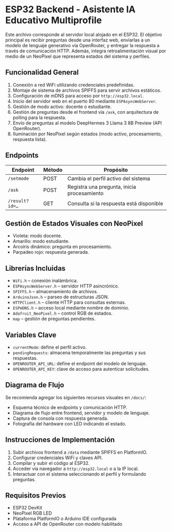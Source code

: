 # ESP32 Backend - Asistente IA Educativo Multiprofile

Este archivo corresponde al servidor local alojado en el ESP32. El objetivo principal es recibir preguntas desde una interfaz web, enviarlas a un modelo de lenguaje generativo vía OpenRouter, y entregar la respuesta a través de comunicación HTTP. Además, integra retroalimentación visual por medio de un NeoPixel que representa estados del sistema y perfiles.

## Funcionalidad General

1. Conexión a red WiFi utilizando credenciales predefinidas.
2. Montaje de sistema de archivos SPIFFS para servir archivos estáticos.
3. Configuración de mDNS para acceso por `http://esp32.local`.
4. Inicio del servidor web en el puerto 80 mediante `ESPAsyncWebServer`.
5. Gestión de modo activo: docente o estudiante.
6. Gestión de preguntas desde el frontend vía `/ask`, con arquitectura de polling para la respuesta.
7. Envío de preguntas al modelo DeepHermes 3 Llama 3 8B Preview (API OpenRouter).
8. Iluminación por NeoPixel según estados (modo activo, procesamiento, respuesta lista).

## Endpoints

| Endpoint       | Método | Propósito                                  |
|----------------|--------|---------------------------------------------|
| `/setmode`     | POST   | Cambia el perfil activo del sistema         |
| `/ask`         | POST   | Registra una pregunta, inicia procesamiento |
| `/result?id=…` | GET    | Consulta si la respuesta está disponible    |

## Gestión de Estados Visuales con NeoPixel

- Violeta: modo docente.
- Amarillo: modo estudiante.
- Arcoíris dinámico: pregunta en procesamiento.
- Parpadeo rojo: respuesta generada.

## Librerías Incluidas

- `WiFi.h` – conexión inalámbrica.
- `ESPAsyncWebServer.h` – servidor HTTP asincrónico.
- `SPIFFS.h` – almacenamiento de archivos.
- `ArduinoJson.h` – parseo de estructuras JSON.
- `HTTPClient.h` – cliente HTTP para consultas externas.
- `ESPmDNS.h` – acceso local mediante nombre de dominio.
- `Adafruit_NeoPixel.h` – control RGB de estados.
- `map` – gestión de preguntas pendientes.

## Variables Clave

- `currentMode`: define el perfil activo.
- `pendingRequests`: almacena temporalmente las preguntas y sus respuestas.
- `OPENROUTER_API_URL`: define el endpoint del modelo de lenguaje.
- `OPENROUTER_API_KEY`: clave de acceso para autenticar solicitudes.

## Diagrama de Flujo

Se recomienda agregar los siguientes recursos visuales en `/docs/`:

- Esquema técnico de endpoints y comunicación HTTP.
- Diagrama de flujo entre frontend, servidor y modelo de lenguaje.
- Captura de consola con respuesta generada.
- Fotografía del hardware con LED indicando el estado.

## Instrucciones de Implementación

1. Subir archivos frontend a `/data` mediante SPIFFS en PlatformIO.
2. Configurar credenciales WiFi y claves API.
3. Compilar y subir el código al ESP32.
4. Acceder vía navegador a `http://esp32.local` o a la IP local.
5. Interactuar con el sistema seleccionando el perfil y formulando preguntas.

## Requisitos Previos

- ESP32 DevKit
- NeoPixel RGB LED
- Plataforma PlatformIO o Arduino IDE configurada
- Acceso a API de OpenRouter con modelo habilitado
